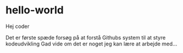 # hello-world

Hej coder

Det er første spæde forsøg på at forstå Githubs system til at styre kodeudvikling
Gad vide om det er noget jeg kan lære at arbejde med...
